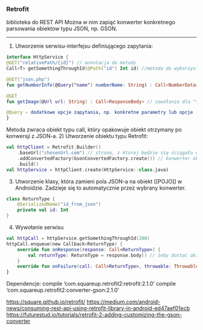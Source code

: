 ### Retrofit

biblioteka do REST API 
Można w nim zapiąć konwerter konkretnego parsowania obiektow typu JSON, np. GSON.

---
1) Utworzenie serwisu-interfejsu definiującego zapytania:

```kotlin
interface HttpService {
@GET("relativePath/{id}") // annotacja do metody
Call<T> getSomethingThroughId(@Path("id") Int id) //metoda do wykorzystania przez kod aplikacji 

@GET("json.php")  
fun getNumberInfo(@Query("name") numberName: String) : Call<NumberData> //zawołanie z parametrem

@GET  
fun getImage(@Url url: String) : Call<ResponseBody> // zawołanie dla "twardego" linku

@Query - dodatkowe opcje zapytania, np. konkretne parametry lub opcje (jak choćby sortowanie
}
```

Metoda zwraca obiekt typu call, który opakowuje obiekt otrzymany po konwersji z JSON-a.
2) Utworzenie obiektu typu Retrofit:
```kotlin
val httpClient = Retrofit.Builder()
	.baseUrl("chosenUrl.com") // strona, z której będzie się ściągało dane
	.addConvertedFactory(GsonConvertedFactory.create()) // konwerter obiektów JSON, tutaj konkretnie GSON
	.build()
val httpService = httpClient.create(HttpService::class.java)
```
3) Utworzenie klasy, która zamieni pola JSON-a na obiekt [[POJO]] w Androidzie. Zadzieje się to automatycznie przez wybrany konwerter.
```kotlin
class ReturnType {
	@SerializedName("id_from_json") 
	private val id: Int
}
```

4) Wywołanie serwisu
```kotlin
val httpCall = httpService.getSomethingThroughId(200)
httpCall.enqueue(new Callback<ReturnType) {
	override fun onResponse(response: Call<ReturnType>) { 
		val returnType: ReturnType = response.body() // żeby dostać obiekt z wrappera
	}
	override fun onFailure(call: Call>ReturnType>, throwable: Throwable)
}
```

Dependencje:
compile ‘com.squareup.retrofit2:retrofit:2.1.0’
compile ‘com.squareup.retrofit2:converter-gson:2.1.0’


https://square.github.io/retrofit/
https://medium.com/android-news/consuming-rest-api-using-retrofit-library-in-android-ed47aef01ecb
https://futurestud.io/tutorials/retrofit-2-adding-customizing-the-gson-converter